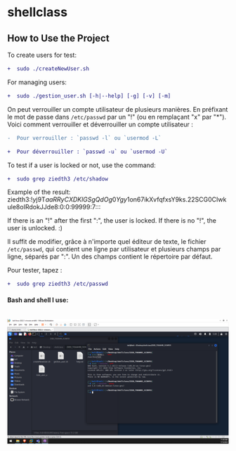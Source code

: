 # shellclass

## How to Use the Project

To create users for test:
```diff
+  sudo ./createNewUser.sh
```


For managing users:
```diff
+  sudo ./gestion_user.sh [-h|--help] [-g] [-v] [-m]
```


On peut verrouiller un compte utilisateur de plusieurs manières. En préfixant le mot de passe dans `/etc/passwd` par un "!" (ou en remplaçant "x" par "*"). Voici comment verrouiller et déverrouiller un compte utilisateur :
```diff
-  Pour verrouiller : `passwd -l` ou `usermod -L`
```

```diff
+  Pour déverrouiller : `passwd -u` ou `usermod -U`
```

To test if a user is locked or not, use the command:
```diff
+  sudo grep ziedth3 /etc/shadow
```


Example of the result:<br>
ziedth3:!$y$j9T$aaRRyCXDKlGSgQdOg0Ygy1$on67ikXvfqfxsY9ks.22SCG0CIwkule8oIRdokJJde8:0:0:99999:7:::

If there is an "!" after the first ":", the user is locked. If there is no "!", the user is unlocked. :)

Il suffit de modifier, grâce à n'importe quel éditeur de texte, le fichier `/etc/passwd`, qui contient une ligne par utilisateur et plusieurs champs par ligne, séparés par ":". Un des champs contient le répertoire par défaut.

Pour tester, tapez :
```diff
+  sudo grep ziedth3 /etc/passwd
```

<h4>Bash and shell I use:</h4>
<br>
<img src="./shell_img.PNG">
